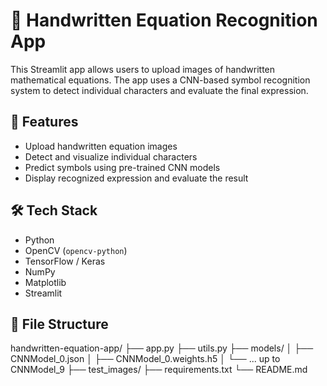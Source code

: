 # 🧠 Handwritten Equation Recognition App

This Streamlit app allows users to upload images of handwritten mathematical equations. The app uses a CNN-based symbol recognition system to detect individual characters and evaluate the final expression.

## 🚀 Features

- Upload handwritten equation images
- Detect and visualize individual characters
- Predict symbols using pre-trained CNN models
- Display recognized expression and evaluate the result

## 🛠 Tech Stack

- Python
- OpenCV (`opencv-python`)
- TensorFlow / Keras
- NumPy
- Matplotlib
- Streamlit

## 📁 File Structure
handwritten-equation-app/ ├── app.py ├── utils.py ├── models/ │ ├── CNNModel_0.json │ ├── CNNModel_0.weights.h5 │ └── ... up to CNNModel_9 ├── test_images/ ├── requirements.txt └── README.md
